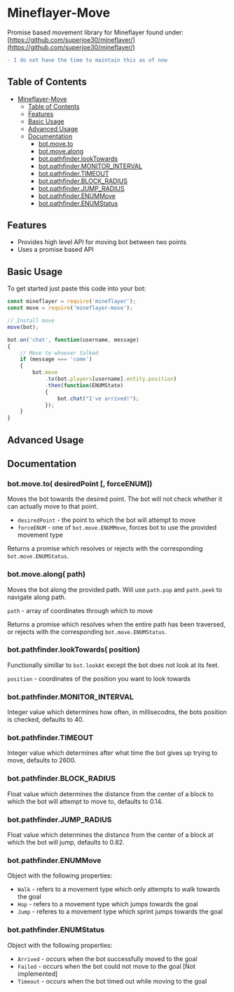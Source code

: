 # Mineflayer-Move
Promise based movement library for Mineflayer found under: [https://github.com/superjoe30/mineflayer/](https://github.com/superjoe30/mineflayer/)

```diff
- I do not have the time to maintain this as of now
```
## Table of Contents
- [Mineflayer-Move](#mineflayer-move)
    - [Table of Contents](#table-of-contents)
    - [Features](#features)
    - [Basic Usage](#basic-usage)
    - [Advanced Usage](#advanced-usage)
    - [Documentation](#documentation)
        - [bot.move.to](#botmoveto-desiredpoint--forceenum)
        - [bot.move.along](#botmovealong-path)
        - [bot.pathfinder.lookTowards](#botpathfinderlooktowards-position)
        - [bot.pathfinder.MONITOR_INTERVAL](#botpathfindermonitor_interval-position)
        - [bot.pathfinder.TIMEOUT](#botpathfindertimeout)
        - [bot.pathfinder.BLOCK_RADIUS](#botpathfinderblock_radius)
        - [bot.pathfinder.JUMP_RADIUS](#botpathfinderjump_radius)
        - [bot.pathfinder.ENUMMove](#botpathfinderenummove)
        - [bot.pathfinder.ENUMStatus](#botpathfinderenumstatus)

## Features
* Provides high level API for moving bot between two points
* Uses a promise based API

## Basic Usage
To get started just paste this code into your bot:
```js
const mineflayer = require('mineflayer');
const move = require('mineflayer-move');

// Install move
move(bot);

bot.on('chat', function(username, message)
{
    // Move to whoever talked
    if (message === 'come')
    {
        bot.move
            .to(bot.players[username].entity.position)
            .then(function(ENUMState)
            {
                bot.chat("I've arrived!");
            });
    }
}
```

## Advanced Usage

## Documentation

### bot.move.to( desiredPoint [, forceENUM])
Moves the bot towards the desired point. The bot will not check whether it can actually move to that point.

* `desiredPoint` - the point to which the bot will attempt to move
* `forceENUM` - one of `bot.move.ENUMMove`, forces bot to use the provided movement type

Returns a promise which resolves or rejects with the corresponding `bot.move.ENUMStatus`.

### bot.move.along( path)
Moves the bot along the provided path. Will use `path.pop` and `path.peek` to navigate along path.

`path` - array of coordinates through which to move

Returns a promise which resolves when the entire path has been traversed, or rejects with the corresponding `bot.move.ENUMStatus`.

### bot.pathfinder.lookTowards( position)
Functionally simillar to `bot.lookAt` except the bot does not look at its feet.

`position` - coordinates of the position you want to look towards

### bot.pathfinder.MONITOR_INTERVAL
Integer value which determines how often, in millisecodns, the bots position is checked, defaults to 40.

### bot.pathfinder.TIMEOUT
Integer value which determines after what time the bot gives up trying to move, defaults to 2600.

### bot.pathfinder.BLOCK_RADIUS
Float value which determines the distance from the center of a block to which the bot will attempt to move to, defaults to 0.14.

### bot.pathfinder.JUMP_RADIUS
Float value which determines the distance from the center of a block at which the bot will jump, defaults to 0.82.

### bot.pathfinder.ENUMMove
Object with the following properties:
* `Walk` - refers to a movement type which only attempts to walk towards the goal
* `Hop` - refers to a movement type which jumps towards the goal
* `Jump` - referes to a movement type which sprint jumps towards the goal

### bot.pathfinder.ENUMStatus
Object with the following properties:
* `Arrived` - occurs when the bot successfully moved to the goal
* `Failed` - occurs when the bot could not move to the goal \[Not implemented]
* `Timeout` - occurs when the bot timed out while moving to the goal
